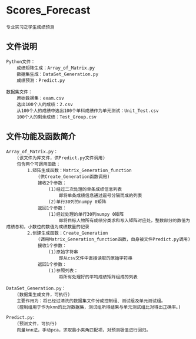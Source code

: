 # Scores_Forecast
    专业实习之学生成绩预测

## 文件说明
    Python文件：
        成绩矩阵生成：Array_of_Matrix.py
        数据集生成：DataSet_Generation.py
        成绩预测：Predict.py
    
    数据集文件：
        原始数据集：exam.csv
        选出100个人的成绩：2.csv
        从100个人的成绩中选出100个单科成绩作为单元测试：Unit_Test.csv
        100个人的剩余成绩：Test_Group.csv
    
## 文件功能及函数简介
    Array_of_Matrix.py：
        (该文件为库文件，供Predict.py文件调用)
        包含两个可调用函数：
            1.矩阵生成函数：Matrix_Generation_function
                (供Create_Generation函数调用)
                接收2个参数：
                    (1)经过二次处理的单条成绩信息列表
                        即将单条成绩信息通过逗号分隔而成的列表
                    (2)单行30列的numpy 0矩阵
                返回1个参数：
                    (1)经过处理的单行30列numpy 0矩阵
                        即将目标人物所有成绩分类求和写入矩阵对应处，整数部分的数值为成绩总和，小数位的数值为成绩数量的记录
            2.创建生成函数：Create_Generation
                (调用Matrix_Generation_function函数，自身被文件Predict.py调用)
                接收1个参数：
                    (1)原始字符串
                        即从csv文件中直接读取的原始字符串
                返回1个参数：
                    (1)参照列表：
                        将所有处理好的平均成绩矩阵组成的列表
    
    DataSet_Generation.py：
        (数据集生成文件，可执行)
        主要作用为：将已经过清洗的数据集文件分成控制组、测试组及单元测试组。
        (控制组用于作为knn的比对数据集，测试组所得结果与单元测试组比对得出正确率。)

    Predict.py:
        (预测文件，可执行)
        向量knn法，手动pca，求取最小夹角匹配项，对预测极值进行回归。
